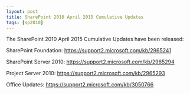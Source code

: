 ```yaml
---
layout: post
title: SharePoint 2010 April 2015 Cumulative Updates
tags: [sp2010]
---
```


The SharePoint 2010 April 2015 Cumulative Updates have been released:

SharePoint Foundation: <https://support2.microsoft.com/kb/2965241>

SharePoint Server 2010: <https://support2.microsoft.com/kb/2965294>

Project Server 2010: <https://support2.microsoft.com/kb/2965293>

Office Updates: <https://support2.microsoft.com/kb/3050766>